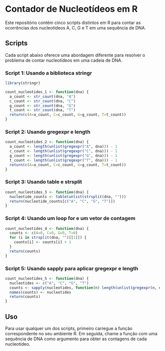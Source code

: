 
# Contador de Nucleotídeos em R

Este repositório contém cinco scripts distintos em R para contar as ocorrências dos nucleotídeos A, C, G e T em uma sequência de DNA.

## Scripts

Cada script abaixo oferece uma abordagem diferente para resolver o problema de contar nucleotídeos em uma cadeia de DNA.

### Script 1: Usando a biblioteca stringr

```r
library(stringr)

count_nucleotides_1 <- function(dna) {
  a_count <- str_count(dna, "A")
  c_count <- str_count(dna, "C")
  g_count <- str_count(dna, "G")
  t_count <- str_count(dna, "T")
  return(c(A=a_count, C=c_count, G=g_count, T=t_count))
}
```

### Script 2: Usando gregexpr e length

```r
count_nucleotides_2 <- function(dna) {
  a_count <- length(unlist(gregexpr("A", dna))) - 1
  c_count <- length(unlist(gregexpr("C", dna))) - 1
  g_count <- length(unlist(gregexpr("G", dna))) - 1
  t_count <- length(unlist(gregexpr("T", dna))) - 1
  return(c(A=a_count, C=c_count, G=g_count, T=t_count))
}
```

### Script 3: Usando table e strsplit

```r
count_nucleotides_3 <- function(dna) {
  nucleotide_counts <- table(unlist(strsplit(dna, "")))
  return(nucleotide_counts[c("A", "C", "G", "T")])
}
```

### Script 4: Usando um loop for e um vetor de contagem

```r
count_nucleotides_4 <- function(dna) {
  counts <- c(A=0, C=0, G=0, T=0)
  for (i in strsplit(dna, "")[[1]]) {
    counts[i] <- counts[i] + 1
  }
  return(counts)
}
```

### Script 5: Usando sapply para aplicar gregexpr e length

```r
count_nucleotides_5 <- function(dna) {
  nucleotides <- c("A", "C", "G", "T")
  counts <- sapply(nucleotides, function(n) length(unlist(gregexpr(n, dna))) - 1)
  names(counts) <- nucleotides
  return(counts)
}
```

## Uso

Para usar qualquer um dos scripts, primeiro carregue a função correspondente no seu ambiente R. Em seguida, chame a função com uma sequência de DNA como argumento para obter as contagens de cada nucleotídeo.
